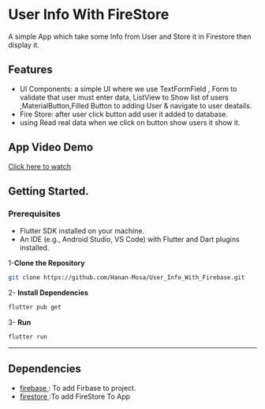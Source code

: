 # User Info With FireStore
 A simple App which take some Info from User and Store it in Firestore then display it.

## Features
- UI Components: a simple UI where we use TextFormField , Form to validate that user must enter data, ListView to Show list of users ,MaterialButton,Filled Button to adding User & navigate to user deatails.
- Fire Store: after user click button add user it added to database.
- using Read real data when we click on button show users it show it.

## App Video Demo
[ Click here to watch ](https://github.com/Hanan-Mosa/User_Info_With_Firebase/blob/master/firestore.webm)
## Getting Started.

### Prerequisites

- Flutter SDK installed on your machine.
- An IDE (e.g., Android Studio, VS Code) with Flutter and Dart plugins installed.

1-**Clone the Repository** 
```bash
git clone https://github.com/Hanan-Mosa/User_Info_With_Firebase.git
```
2- **Install  Dependencies**
```bash
flutter pub get
```
3- **Run** 
```bash
flutter run
```
---
## Dependencies
- [ firebase ](https://pub.dev/packages/firebase_core): To add Firbase to project.
- [ firestore ](https://pub.dev/packages/cloud_firestore):To add FireStore To App

